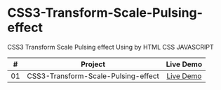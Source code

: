 # CSS3-Transform-Scale-Pulsing-effect
CSS3 Transform Scale Pulsing effect Using by HTML CSS JAVASCRIPT


|  #  |                                                           Project                                                           |                                           Live Demo                                           |
| :-: | :-------------------------------------------------------------------------------------------------------------------------: | :-------------------------------------------------------------------------------------------: |
| 01  |   CSS3-Transform-Scale-Pulsing-effect     |  [Live Demo](https://iariful.github.io/CSS3-Transform-Scale-Pulsing-effect/)


